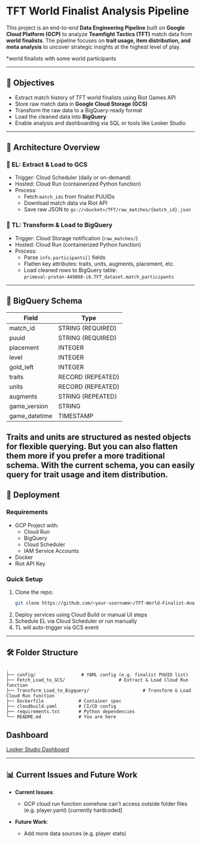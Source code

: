 # TFT World Finalist Analysis Pipeline

This project is an end-to-end **Data Engineering Pipeline** built on **Google Cloud Platform (GCP)** to analyze **Teamfight Tactics (TFT)** match data from **world finalists**. The pipeline focuses on **trait usage, item distribution, and meta analysis** to uncover strategic insights at the highest level of play.

\*world finalists with some world participants

---

## 🎯 Objectives

- Extract match history of TFT world finalists using Riot Games API
- Store raw match data in **Google Cloud Storage (GCS)**
- Transform the raw data to a BigQuery-ready format
- Load the cleaned data into **BigQuery**
- Enable analysis and dashboarding via SQL or tools like Looker Studio

---

## 🧱 Architecture Overview

### 🔁 EL: Extract & Load to GCS
- Trigger: Cloud Scheduler (daily or on-demand)
- Hosted: Cloud Run (containerized Python function)
- Process:
  - Fetch `match_ids` from finalist PUUIDs
  - Download match data via Riot API
  - Save raw JSON to `gs://<bucket>/TFT/raw_matches/{match_id}.json`

### 🔁 TL: Transform & Load to BigQuery
- Trigger: Cloud Storage notification (`raw_matches/`)
- Hosted: Cloud Run (containerized Python function)
- Process:
  - Parse `info.participants[]` fields
  - Flatten key attributes: traits, units, augments, placement, etc.
  - Load cleaned rows to BigQuery table:  
    `primeval-proton-449808-i6.TFT_dataset.match_participants`

---

## 💾 BigQuery Schema

| Field           | Type             |
|----------------|------------------|
| match_id       | STRING (REQUIRED)|
| puuid          | STRING (REQUIRED)|
| placement      | INTEGER          |
| level          | INTEGER          |
| gold_left      | INTEGER          |
| traits         | RECORD (REPEATED)|
| units          | RECORD (REPEATED)|
| augments       | STRING (REPEATED)|
| game_version   | STRING           |
| game_datetime  | TIMESTAMP        |

Traits and units are structured as nested objects for flexible querying.
But you can also flatten them more if you prefer a more traditional schema.
With the current schema, you can easily query for trait usage and item distribution.
---

## 🚀 Deployment

### Requirements
- GCP Project with:
  - Cloud Run
  - BigQuery
  - Cloud Scheduler
  - IAM Service Accounts
- Docker
- Riot API Key

### Quick Setup
1. Clone the repo:
   ```bash
   git clone https://github.com/<your-username>/TFT-World-Finalist-Analysis-Pipeline
   ```
2. Deploy services using Cloud Build or manual UI steps
3. Schedule EL via Cloud Scheduler or run manually
4. TL will auto-trigger via GCS event

---

## 🛠 Folder Structure

```
.
├── config/                 # YAML config (e.g. finalist PUUID list)
├── Fetch_Load_to_GCS/                    # Extract & Load Cloud Run function
├── Transform_Load_to_Bigquery/                    # Transform & Load Cloud Run function
├── Dockerfile             # Container spec
├── cloudbuild.yaml        # CI/CD config
├── requirements.txt       # Python dependencies
└── README.md              # You are here
```

## Dashboard

[Looker Studio Dashboard](https://lookerstudio.google.com/reporting/dcf3c12e-c020-4654-bdfa-48984bdd15c5)

---

## 📊 Current Issues and Future Work

- **Current Issues**:
  - GCP cloud run function somehow can't access outside folder files (e.g. player.yaml) [currently hardcoded]

- **Future Work**:
  - Add more data sources (e.g. player stats)